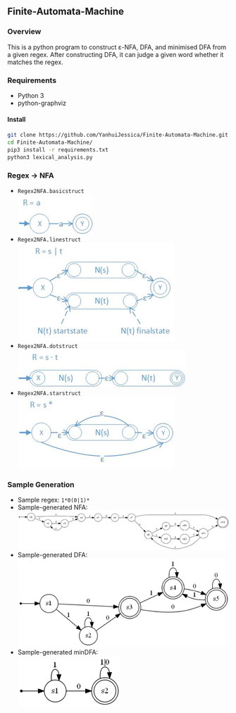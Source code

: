 ## Finite-Automata-Machine

### Overview

This is a python program to construct ε-NFA, DFA, and minimised DFA from a given regex. After constructing DFA, it can judge a given word whether it matches the regex.

### Requirements

- Python 3
- python-graphviz

#### Install 

```bash
git clone https://github.com/YanhuiJessica/Finite-Automata-Machine.git
cd Finite-Automata-Machine/
pip3 install -r requirements.txt
python3 lexical_analysis.py
```

### Regex -> NFA

- `Regex2NFA.basicstruct`<br>
![basic struct](img/basic.jpg)
- `Regex2NFA.linestruct`<br>
![line struct](img/line.jpg)
- `Regex2NFA.dotstruct`<br>
![dot struct](img/dot.jpg)
- `Regex2NFA.starstruct`<br>
![star struct](img/star.jpg)

### Sample Generation

- Sample regex: `1*0(0|1)*`
- Sample-generated NFA: <br>
![Sample-generated NFA](img/sample-nfa.png)
- Sample-generated DFA: <br>
![Sample-generated DFA](img/sample-dfa.png)
- Sample-generated minDFA: <br>
![Sample-generated minDFA](img/sample-mindfa.png)
